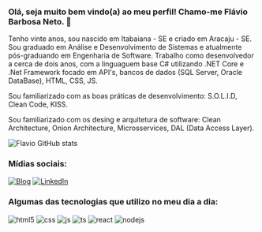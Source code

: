 ### Olá, seja muito bem vindo(a) ao meu perfil! Chamo-me Flávio Barbosa Neto. 👋
Tenho vinte anos, sou nascido em Itabaiana - SE e criado em Aracaju - SE.
Sou graduado em Análise e Desenvolvimento de Sistemas e atualmente pós-graduando em Engenharia de Software.
Trabalho como desenvolvedor a cerca de dois anos, com a linguaguem base C# utilizando .NET Core e .Net Framework focado em API's, bancos de dados (SQL Server, Oracle DataBase), HTML, CSS, JS.

Sou familiarizado com as boas práticas de desenvolvimento:
S.O.L.I.D,
Clean Code,
KISS.

Sou familiarizado com os desing e arquitetura de software:
Clean Architecture,
Onion Architecture,
Microsservices,
DAL (Data Access Layer).

![Flavio GitHub stats](https://github-readme-stats.vercel.app/api?username=flavioneto-prog&show_icons=true&theme=dark)

### Mídias sociais: 
[![Blog](https://img.shields.io/badge/Blogger-FF5722?style=for-the-badge&logo=blogger&logoColor=white)](https://flavionetodev.blogspot.com)
[![LinkedIn](https://img.shields.io/badge/LinkedIn-0077B5?style=for-the-badge&logo=linkedin&logoColor=white)](https://www.linkedin.com/in/fl%C3%A1vio-neto-183b46214)


### Algumas das tecnologias que utilizo no meu dia a dia:
<div style="display: inline_block">
  <img align="center" alt="html5" src="https://img.shields.io/badge/HTML5-E34F26?style=for-the-badge&logo=html5&logoColor=white" />
  <img align="center" alt="css" src="https://img.shields.io/badge/CSS3-1572B6?style=for-the-badge&logo=css3&logoColor=white" />
  <img align="center" alt="js" src="https://img.shields.io/badge/JavaScript-F7DF1E?style=for-the-badge&logo=javascript&logoColor=black" />
  <img align="center" alt="ts" src="https://img.shields.io/badge/C%23-239120?style=for-the-badge&logo=c-sharp&logoColor=white" />
  <img align="center" alt="react" src="https://img.shields.io/badge/.NET-5C2D91?style=for-the-badge&logo=.net&logoColor=white" />
  <img align="center" alt="nodejs" src="https://img.shields.io/badge/Google_Cloud-4285F4?style=for-the-badge&logo=google-cloud&logoColor=white" />
</div><br/>
